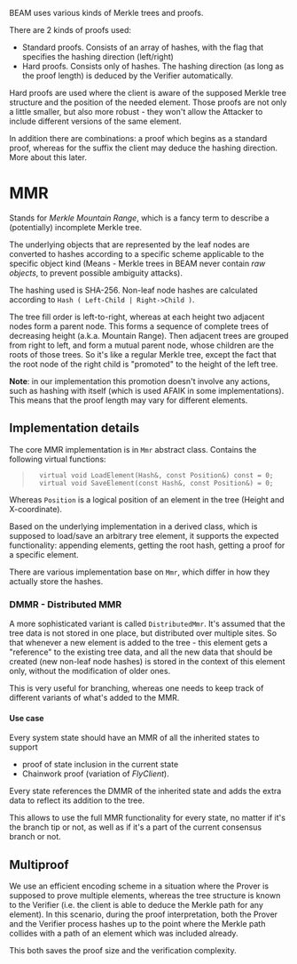 BEAM uses various kinds of Merkle trees and proofs.

There are 2 kinds of proofs used:
* Standard proofs. Consists of an array of hashes, with the flag that specifies the hashing direction (left/right)
* Hard proofs. Consists only of hashes. The hashing direction (as long as the proof length) is deduced by the Verifier automatically.

Hard proofs are used where the client is aware of the supposed Merkle tree structure and the position of the needed element. Those proofs are not only a little smaller, but also more robust - they won't allow the Attacker to include different versions of the same element.

In addition there are combinations: a proof which begins as a standard proof, whereas for the suffix the client may deduce the hashing direction. More about this later.

# MMR

Stands for _Merkle Mountain Range_, which is a fancy term to describe a (potentially) incomplete Merkle tree.

The underlying objects that are represented by the leaf nodes are converted to hashes according to a specific scheme applicable to the specific object kind (Means - Merkle trees in BEAM never contain _raw objects_, to prevent possible ambiguity attacks).

The hashing used is SHA-256. Non-leaf node hashes are calculated according to `Hash ( Left-Child | Right->Child )`.

The tree fill order is left-to-right, whereas at each height two adjacent nodes form a parent node. This forms a sequence of complete trees of decreasing height (a.k.a. Mountain Range). Then adjacent trees are grouped from right to left, and form a mutual parent node, whose children are the roots of those trees. So it's like a regular Merkle tree, except the fact that the root node of the right child is "promoted" to the height of the left tree.

**Note**: in our implementation this promotion doesn't involve any actions, such as hashing with itself (which is used AFAIK in some implementations). This means that the proof length may vary for different elements.

## Implementation details

The core MMR implementation is in `Mmr` abstract class. Contains the following virtual functions:
> 		virtual void LoadElement(Hash&, const Position&) const = 0;
> 		virtual void SaveElement(const Hash&, const Position&) = 0;
Whereas `Position` is a logical position of an element in the tree (Height and X-coordinate).

Based on the underlying implementation in a derived class, which is supposed to load/save an arbitrary tree element, it supports the expected functionality: appending elements, getting the root hash, getting a proof for a specific element.

There are various implementation base on `Mmr`, which differ in how they actually store the hashes.

### DMMR - Distributed MMR


A more sophisticated variant is called `DistributedMmr`. It's assumed that the tree data is not stored in one place, but distributed over multiple sites. So that whenever a new element is added to the tree - this element gets a "reference" to the existing tree data, and all the new data that should be created (new non-leaf node hashes) is stored in the context of this element only, without the modification of older ones.

This is very useful for branching, whereas one needs to keep track of different variants of what's added to the MMR. 

#### Use case

Every system state should have an MMR of all the inherited states to support
 * proof of state inclusion in the current state
 * Chainwork proof (variation of _FlyClient_).

Every state references the DMMR of the inherited state and adds the extra data to reflect its addition to the tree.

This allows to use the full MMR functionality for every state, no matter if it's the branch tip or not, as well as if it's a part of the current consensus branch or not.

## Multiproof

We use an efficient encoding scheme in a situation where the Prover is supposed to prove multiple elements, whereas the tree structure is known to the Verifier (i.e. the client is able to deduce the Merkle path for any element). In this scenario, during the proof interpretation, both the Prover and the Verifier process hashes up to the point where the Merkle path collides with a path of an element which was included already.

This both saves the proof size and the verification complexity.

